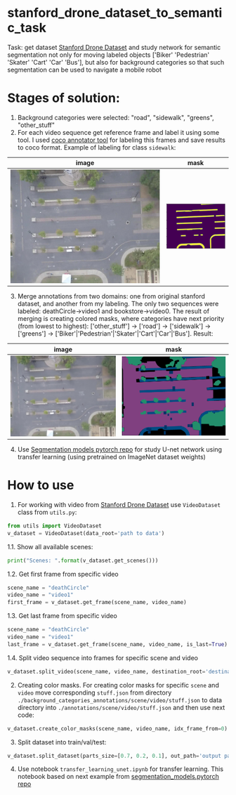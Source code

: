 # stanford_drone_dataset_to_semantic_task
Task: get dataset [Stanford Drone Dataset](https://cvgl.stanford.edu/projects/uav_data/) and study network for semantic segmentation not only for moving labeled objects ['Biker' 'Pedestrian' 'Skater' 'Cart' 'Car' 'Bus'], but also for background categories so that such segmentation can be used to navigate a mobile robot 

# Stages of solution: 
1. Background categories were selected: "road", "sidewalk", "greens", "other_stuff"
2. For each video sequence get reference frame and label it using some tool. I used [coco annotator tool](https://github.com/jsbroks/coco-annotator) for labeling this frames and save results to coco format. Example of labeling for class `sidewalk`: 

image | mask 
------|------
![img](/images/reference.jpg) | ![mask](/images/mask.png) 

3. Merge annotations from two domains: one from original stanford dataset, and another from my labeling. The only two sequences were labeled: deathCircle->video1 and bookstore->video0. The result of merging is creating colored masks, where categories have next priority (from lowest to highest): ['other_stuff'] -> ['road'] -> ['sidewalk'] -> ['greens'] -> ['Biker'|'Pedestrian'|'Skater'|'Cart'|'Car'|'Bus']. Result: 

image | mask 
------|------
![img](/images/bookstore_video0_frame_005687.jpg) | ![mask](/images/bookstore_video0_frame_005687.png) 

4. Use [Segmentation models pytorch repo](https://github.com/qubvel/segmentation_models.pytorch) for study U-net network using transfer learning (using pretrained on ImageNet dataset weights)

# How to use
1. For working with video from [Stanford Drone Dataset](https://cvgl.stanford.edu/projects/uav_data/) use `VideoDataset` class from `utils.py`:
```python
from utils import VideoDataset
v_dataset = VideoDataset(data_root='path to data')
```
1.1. Show all available scenes:
```python
print("Scenes: ".format(v_dataset.get_scenes()))
```
1.2. Get first frame from specific video
```python
scene_name = "deathCircle"
video_name = "video1"
first_frame = v_dataset.get_frame(scene_name, video_name)
```
1.3. Get last frame from specific video
```python
scene_name = "deathCircle"
video_name = "video1"
last_frame = v_dataset.get_frame(scene_name, video_name, is_last=True)
```
1.4. Split video sequence into frames for specific scene and video
```python
v_dataset.split_video(scene_name, video_name, destination_root='destination path')
```
2. Creating color masks. For creating color masks for specific `scene` and `video` move corresponding `stuff.json` from directory `./background_categories_annotations/scene/video/stuff.json` to data directory into `./annotations/scene/video/stuff.json` and then use next code:
```python
v_dataset.create_color_masks(scene_name, video_name, idx_frame_from=0)
```
3. Split dataset into train/val/test:
```python
v_dataset.split_dataset(parts_size=[0.7, 0.2, 0.1], out_path='output path')
```
4. Use notebook `transfer_learning_unet.ipynb` for transfer learning. This notebook based on next example from [segmentation_models.pytorch repo](https://github.com/qubvel/segmentation_models.pytorch/blob/master/examples/cars%20segmentation%20(camvid).ipynb)


